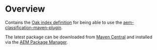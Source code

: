 # Overview

Contains the [Oak index definition][2] for being able to use the [aem-classification-maven-plugin][1].

The latest package can be downloaded from [Maven Central][3] and installed via the [AEM Package Manager][4].	

[1]: ../aem-classification-maven-plugin
[2]: https://jackrabbit.apache.org/oak/docs/query/indexing.html
[3]: https://search.maven.org/search?q=g:biz.netcentric.filevault.validator%20AND%20a:aem-classification-search-index-package
[4]: https://docs.adobe.com/content/help/en/experience-manager-65/administering/contentmanagement/package-manager.html#PackageManager